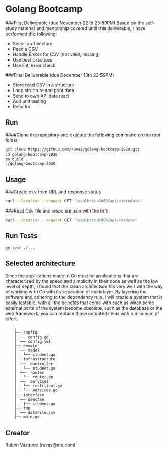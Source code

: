 # Golang Bootcamp

###First Deliverable (due November 22 th 23:59PM)
Based on the self-study material and mentorship covered until this deliverable, I have performed the following:

 - Select architecture
 - Read a CSV
 - Handle Errors for CSV  (not valid, missing)
 - Use best practices
 - Use lint, error check

###Final Deliverable (due December 13th 23:59PM)
- Store read CSV in a structure
- Loop structure and print data
- Send to own API data read
- Add unit testing
- Refactor

## Run

####Clone the repository and execute the following command on the root folder.

``` bash
git clone https://github.com/ruvaz/golang-bootcamp-2020.git
cd golang-bootcamp-2020
go build . 
./golang-bootcamp-2020
``` 

## Usage

###Create csv from URL and response status

``` bash
curl --location --request GET 'localhost:8080/api/storedata'
``` 

###Read Csv file  and response json with the info

``` bash
curl --location --request GET 'localhost:8080/api/readcsv'
```

## Run Tests

``` bash
go test ./...
```

## Selected architecture

Since the applications made in Go must be applications that are characterized by the speed and simplicity in their code as well as the low level of depth, I found that the clean architecture fits very well with the way of working with Go with its separation of each layer. By layering the software and adhering to the dependency rule, I will create a system that is easily testable, with all the benefits that come with such as when some external parts of the system become obsolete, such as the database or the web framework, you can replace those outdated items with a minimum of effort.

```text
    .
    ├── config
    │ └── config.go
    │ └── config.yml
    ├── domain
    │ └── model
    │ │ └── student.go
    ├── infrastructure
    │ ├──  controller
    │ │ └── student.go
    │ ├──  router
    │ │ └── router.go
    │ ├──  services
    │ │ └── restclient.go
    │ │ └── services.go
    ├── interface
    │ ├── usecase
    │ │ ├── student.go
    ├── tmp
    │ └── dataFile.csv
    ├── main.go  
```

## Creator

[Rubén Vázquez](https://github.com/ruvaz) (ruvaz@me.com)